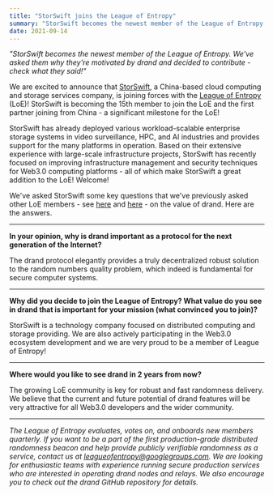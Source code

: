 ```yaml
---
title: "StorSwift joins the League of Entropy"
summary: "StorSwift becomes the newest member of the League of Entropy. We've asked them why they're motivated by drand and decided to contribute - check what they said!"
date: 2021-09-14
---
```


_"StorSwift becomes the newest member of the League of Entropy. We've asked them why they're motivated by drand and decided to contribute - check what they said!"_

We are excited to announce that [StorSwift](https://storswift.com/), a China-based cloud computing and storage services company, is joining forces with the [League of Entropy](https://leagueofentropy.com/) (LoE)! StorSwift is becoming the 15th member to join the LoE and the first partner joining from China - a significant milestone for the LoE!

StorSwift has already deployed various workload-scalable enterprise storage systems in video surveillance, HPC, and AI industries and provides support for the many platforms in operation. Based on their extensive experience with large-scale infrastructure projects, StorSwift has recently focused on improving infrastructure management and security techniques for Web3.0 computing platforms - all of which make StorSwift a great addition to the LoE! Welcome!

We've asked StorSwift some key questions that we've previously asked other LoE members - see [here](https://drand.love/blog/2021/09/14/the-value-of-drand/) and [here](https://drand.love/blog/2021/10/28/the-value-of-drand-continued/) - on the value of drand. Here are the answers.

---

**In your opinion, why is drand important as a protocol for the next generation of the Internet?**

The drand protocol elegantly provides a truly decentralized robust solution to the random numbers quality problem, which indeed is fundamental for secure computer systems.

---

**Why did you decide to join the League of Entropy? What value do you see in drand that is important for your mission (what convinced you to join)?**

StorSwift is a technology company focused on distributed computing and storage providing. We are also actively participating in the Web3.0 ecosystem development and we are very proud to be a member of League of Entropy!

---

**Where would you like to see drand in 2 years from now?**

The growing LoE community is key for robust and fast randomness delivery. We believe that the current and future potential of drand features will be very attractive for all Web3.0 developers and the wider community.

---

_The League of Entropy evaluates, votes on, and onboards new members quarterly. If you want to be a part of the first production-grade distributed randomness beacon and help provide publicly verifiable randomness as a service, contact us at leagueofentropy@googlegroups.com. We are looking for enthusiastic teams with experience running secure production services who are interested in operating drand nodes and relays. We also encourage you to check out the drand GitHub repository for details._
